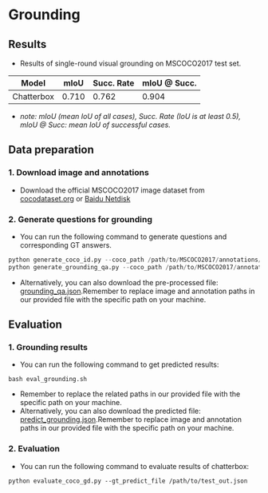 # Grounding
## Results
- Results of single-round visual grounding on MSCOCO2017 test set.


| Model                                                        | mIoU  | Succ. Rate | mIoU @ Succ. |
| ------------------------------------------------------------ | ----- | ---------- | ------------ |
| Chatterbox                                                   | 0.710 | 0.762      | 0.904        |

 - _note: mIoU (mean IoU of all cases), Succ. Rate (IoU is at least 0.5), mIoU @ Succ: mean IoU of successful cases._

## Data preparation
### 1. Download image and annotations

- Download the official MSCOCO2017 image dataset from [cocodataset.org](https://cocodataset.org/#download) or [Baidu Netdisk](https://blog.csdn.net/qq_47233366/article/details/126575414)
### 2. Generate questions for grounding
- You can run the following command to generate questions and corresponding GT answers.
```python
python generate_coco_id.py --coco_path /path/to/MSCOCO2017/annotations/instances_val2017.json
python generate_grounding_qa.py --coco_path /path/to/MSCOCO2017/annotations/instances_val2017.json --id_path /path/to/coco_val_id_name.json
```
 - Alternatively, you can also download the pre-processed file: [grounding_qa.json](https://github.com/sunsmarterjie/ChatterBox/blob/main/evaluation/grounding_files/grouding_qa.json).Remember to replace image and annotation paths in our provided file with the specific path on your machine.

## Evaluation
### 1. Grounding results
- You can run the following command to get predicted results:
```
bash eval_grounding.sh
```
- Remember to replace the related paths in our provided file with the specific path on your machine.
- Alternatively, you can also download the predicted file: [predict_grounding.json]().Remember to replace image and annotation paths in our provided file with the specific path on your machine.
### 2. Evaluation
- You can run the following command to evaluate results of chatterbox:
```
python evaluate_coco_gd.py --gt_predict_file /path/to/test_out.json
```

